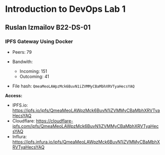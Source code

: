 # Introduction to DevOps Lab 1
## Ruslan Izmailov B22-DS-01 

### IPFS Gateway Using Docker
* Peers: 79
* Bandwith: 
  * Incoming: 151
  * Outcoming: 41   

* File hash: `QmeaMeoLAWpzMck6BuvN1iZVMMyCBaMbhXRVTyaHecsYAQ`

__Access:__
* IPFS.io: 
https://ipfs.io/ipfs/QmeaMeoLAWpzMck6BuvN1iZVMMyCBaMbhXRVTyaHecsYAQ
* Cloudflare: 
https://cloudflare-ipfs.com/ipfs/QmeaMeoLAWpzMck6BuvN1iZVMMyCBaMbhXRVTyaHecsYAQ
* Influra: https://ipfs.infura.io/ipfs/QmeaMeoLAWpzMck6BuvN1iZVMMyCBaMbhXRVTyaHecsYAQ
